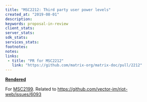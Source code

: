 ```yaml
---
title: "MSC2212: Third party user power levels"
created_at: "2019-08-01"
description:
keywords: proposal-in-review
client_stats:
server_stats:
sdk_stats:
services_stats:
footnotes:
notes:
links:
 - title: "PR for MSC2212"
   link: "https://github.com/matrix-org/matrix-doc/pull/2212"
---
```

**[Rendered](https://github.com/matrix-org/matrix-doc/blob/travis/msc/third-party-power/proposals/2212-third-party-user-power-levels.md)**

For [MSC2199](https://github.com/matrix-org/matrix-doc/pull/2199). Related to https://github.com/vector-im/riot-web/issues/6093
